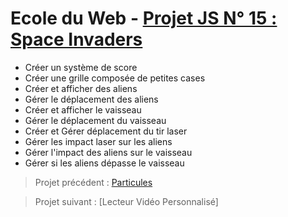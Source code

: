 # Ecole du Web - [Projet JS N° 15 : Space Invaders](https://www.ecole-du-web.net/)
* Créer un système de score
* Créer une grille composée de petites cases
* Créer et afficher des aliens
* Gérer le déplacement des aliens
* Créer et afficher le vaisseau
* Gérer le déplacement du vaisseau
* Créer et Gérer déplacement du tir laser
* Gérer les impact laser sur les aliens
* Gérer l'impact des aliens sur le vaisseau
* Gérer si les aliens dépasse le vaisseau

> Projet précédent : [Particules](https://github.com/Zenitude/ecoleWeb-projetjs-particules)

> Projet suivant : [Lecteur Vidéo Personnalisé]
